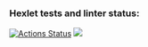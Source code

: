 ### Hexlet tests and linter status:
[![Actions Status](https://github.com/impuls64s/python-project-50/workflows/hexlet-check/badge.svg)](https://github.com/impuls64s/python-project-50/actions)
<a href="https://codeclimate.com/github/impuls64s/python-project-50/maintainability"><img src="https://api.codeclimate.com/v1/badges/3feee94e951e899c72b0/maintainability" /></a>
